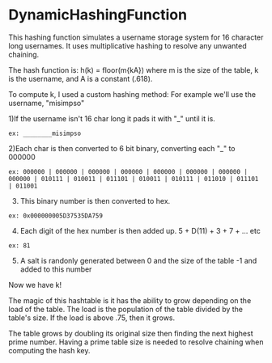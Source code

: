 # DynamicHashingFunction
This hashing function simulates a username storage system for 16 character long usernames. It uses multiplicative hashing to resolve any unwanted chaining.

The hash function is: h(k) = floor(m{kA}) where m is the size of the table, k is the username, and A is a constant (.618).

To compute k, I used a custom hashing method:
  For example we'll use the username, "misimpso"
  
  
  1)If the username isn't 16 char long it pads it with "_" until it is.
  
    ex: ________misimpso
    
  2)Each char is then converted to 6 bit binary, converting each "_" to 000000
  
    ex: 000000 | 000000 | 000000 | 000000 | 000000 | 000000 | 000000 | 000000 | 010111 | 010011 | 011101 | 010011 | 010111 | 011010 | 011101 | 011001
    
  3) This binary number is then converted to hex.
  
    ex: 0x000000005D37535DA759
    
  4) Each digit of the hex number is then added up. 5 + D(11) + 3 + 7 + ... etc
  
    ex: 81
    
  5) A salt is randonly generated between 0 and the size of the table -1 and added to this number
  
  
  Now we have k!
  
  
The magic of this hashtable is it has the ability to grow depending on the load of the table. The load is the population of the table divided by the table's size. If the load is above .75, then it grows.
  
The table grows by doubling its original size then finding the next highest prime number. Having a prime table size is needed to resolve chaining when computing the hash key.
  
  
